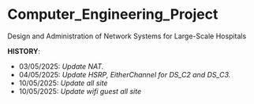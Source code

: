 # Computer_Engineering_Project
Design and Administration of Network Systems for Large-Scale Hospitals

**HISTORY**:
- 03/05/2025: *Update NAT.*
- 04/05/2025: *Update HSRP, EitherChannel for DS_C2 and DS_C3.*
- 10/05/2025: *Update all site*
- 10/05/2025: *Update wifi guest all site*